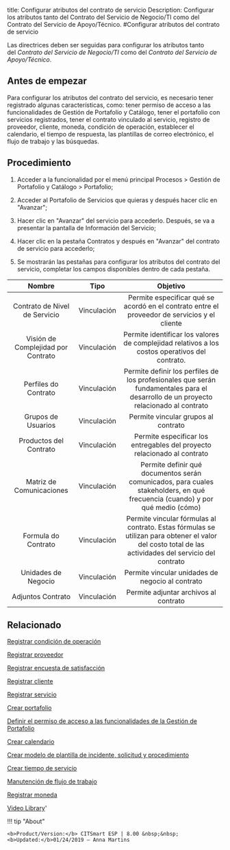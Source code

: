 title: Configurar atributos del contrato de servicio
Description: Configurar los atributos tanto del Contrato del Servicio de Negocio/TI como del Contrato del Servicio de Apoyo/Técnico.
#Configurar atributos del contrato de servicio


Las directrices deben ser seguidas para configurar los atributos tanto
del *Contrato del Servicio de Negocio/TI* como del *Contrato del Servicio de
Apoyo/Técnico*.

Antes de empezar
--------------------

Para configurar los atributos del contrato del servicio, es necesario tener
registrado algunas características, como: tener permiso de acceso a las
funcionalidades de Gestión de Portafolio y Catálogo, tener el portafolio con
servicios registrados, tener el contrato vinculado al servicio, registro de
proveedor, cliente, moneda, condición de operación, establecer el calendario, el
tiempo de respuesta, las plantillas de correo electrónico, el flujo de trabajo y
las búsquedas.

Procedimiento
-----------------

1.  Acceder a la funcionalidad por el menú principal Procesos \> Gestión de
    Portafolio y Catálogo \> Portafolio;

2.  Acceder al Portafolio de Servicios que quieras y después hacer clic en
    "Avanzar";

3.  Hacer clic en "Avanzar" del servicio para accederlo. Después, se va a
    presentar la pantalla de Información del Servicio;

4.  Hacer clic en la pestaña Contratos y después en "Avanzar" del contrato de
    servicio para accederlo;

5.  Se mostrarán las pestañas para configurar los atributos del contrato del
    servicio, completar los campos disponibles dentro de cada pestaña.



|               Nombre               |     Tipo    |                                                                       Objetivo                                                                       |
|:----------------------------------:|:-----------:|:----------------------------------------------------------------------------------------------------------------------------------------------------:|
|    Contrato de Nivel de Servicio   | Vinculación |                             Permite especificar qué se acordó en el contrato entre el proveedor de servicios y el cliente                            |
| Visión de Complejidad por Contrato | Vinculación |                            Permite identificar los valores de complejidad relativos a los costos operativos del contrato.                            |
|        Perfiles do Contrato        | Vinculación |          Permite definir los perfiles de los profesionales que serán fundamentales para el desarrollo de un proyecto relacionado al contrato         |
|         Grupos de Usuarios         | Vinculación |                                                          Permite vincular grupos al contrato                                                         |
|       Productos del Contrato       | Vinculación |                                       Permite especificar los entregables del proyecto relacionado al contrato                                       |
|      Matriz de Comunicaciones      | Vinculación |             Permite definir qué documentos serán comunicados, para cuales stakeholders, en qué frecuencia (cuando) y por qué medio (cómo)            |
|         Formula do Contrato        | Vinculación | Permite vincular fórmulas al contrato. Estas fórmulas se utilizan para obtener el valor del costo total de las actividades del servicio del contrato |
|         Unidades de Negocio        | Vinculación |                                                   Permite vincular unidades de negocio al contrato                                                   |
|          Adjuntos Contrato         | Vinculación |                                                         Permite adjuntar archivos al contrato                                                        |




Relacionado
---------

[Registrar condición de operación](/es-es/citsmart-esp-8/processes/portfolio-and-catalog/configuration/register-operating-condition.html)

[Registrar proveedor](/es-es/citsmart-esp-8/processes/portfolio-and-catalog/configuration/register-provider.html)

[Registrar encuesta de satisfacción](/es-es/citsmart-esp-8/processes/portfolio-and-catalog/configuration/register-satisfaction-survey.html)

[Registrar cliente](/es-es/citsmart-esp-8/processes/portfolio-and-catalog/configuration/register-client.html)

[Registrar servicio](/es-es/citsmart-esp-8/processes/portfolio-and-catalog/use/register-a-service.html)

[Crear portafolio](/es-es/citsmart-esp-8/processes/portfolio-and-catalog/use/create-the-portfolio.html)

[Definir el permiso de acceso a las funcionalidades de la Gestión de Portafolio](/es-es/citsmart-esp-8/initial-settings/access-settings/profile/portfolio-management.html)

[Crear calendario](/es-es/citsmart-esp-8/platform-administration/time/create-calendar.html)

[Crear modelo de plantilla de incidente, solicitud y procedimiento](/es-es/citsmart-esp-8/processes/tickets/configuration/create-template-of-ticket.html)

[Crear tiempo de servicio](/es-es/citsmart-esp-8/processes/service-level/configuration/create-time-attendance.html)

[Manutención de flujo de trabajo](/es-es/citsmart-esp-8/platform-administration/flow-maintenance/workflow.maintenance.html)

[Registrar moneda](/es-es/citsmart-esp-8/additional-features/contract-management/configuration/register-currency.html)


<i class='fa fa-youtube-play  fa-2x' style='color:#97ce17;vertical-align: middle;'> </i> [Video Library](https://www.youtube.com/playlist?list=PLB5qK2uzf2ROUXdrTeH-_n6tXmG4oPtoz)'

!!! tip "About"

    <b>Product/Version:</b> CITSmart ESP | 8.00 &nbsp;&nbsp;
    <b>Updated:</b>01/24/2019 – Anna Martins
